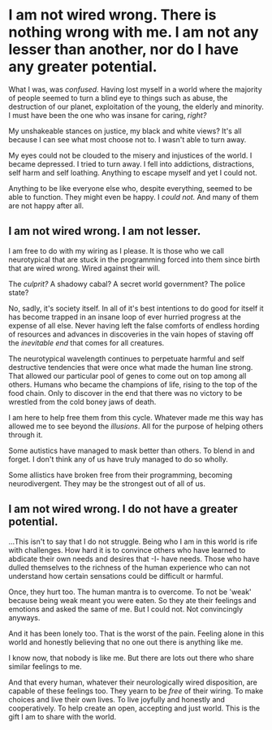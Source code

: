 # I am not wired wrong. There is nothing wrong with me. I am not any lesser than another, nor do I have any greater potential.

What I was, was *confused.* Having lost myself in a world where the majority of people seemed to turn a blind eye to things such as abuse, the destruction of our planet, exploitation of the young, the elderly and minority. I must have been the one who was insane for caring, *right?*

My unshakeable stances on justice, my black and white views? It's all because I can see what most choose not to. I wasn't able to turn away.

My eyes could not be clouded to the misery and injustices of the world. I became depressed. I tried to turn away. I fell into addictions, distractions, self harm and self loathing. Anything to escape myself and yet I could not.

Anything to be like everyone else who, despite everything, seemed to be able to function. They might even be happy. I *could not.* And many of them are not happy after all.

## I am not wired wrong. I am not lesser.

I am free to do with my wiring as I please. It is those who we call neurotypical that are stuck in the programming forced into them since birth that are wired wrong. Wired against their will.

The *culprit?* A shadowy cabal? A secret world government? The police state?

No, sadly, it's society itself. In all of it's best intentions to do good for itself it has become trapped in an insane loop of ever hurried progress at the expense of all else. Never having left the false comforts of endless hording of resources and advances in discoveries in the vain hopes of staving off the *inevitable end* that comes for all creatures.

The neurotypical wavelength continues to perpetuate harmful and self destructive tendencies that were once what made the human line strong. That allowed our particular pool of genes to come out on top among all others. Humans who became the champions of life, rising to the top of the food chain. Only to discover in the end that there was no victory to be wrestled from the cold boney jaws of death.

I am here to help free them from this cycle. Whatever made me this way has allowed me to see beyond the *illusions*. All for the purpose of helping others through it.

Some autistics have managed to mask better than others. To blend in and forget. I don't think any of us have truly managed to do so wholly.

Some allistics have broken free from their programming, becoming neurodivergent. They may be the strongest out of all of us.

## I am not wired wrong. I do not have a greater potential.

…This isn't to say that I do not struggle. Being who I am in this world is rife with challenges. How hard it is to convince others who have learned to abdicate their own needs and desires that -I- have needs. Those who have dulled themselves to the richness of the human experience who can not understand how certain sensations could be difficult or harmful.

Once, they hurt too. The human mantra is to overcome. To not be 'weak' because being weak meant you were eaten. So they ate their feelings and emotions and asked the same of me. But I could not. Not convincingly anyways.

And it has been lonely too. That is the worst of the pain. Feeling alone in this world and honestly believing that no one out there is anything like me.

I know now, that nobody is like me. But there are lots out there who share similar feelings to me.

And that every human, whatever their neurologically wired disposition, are capable of these feelings too. They yearn to be *free* of their wiring. To make choices and live their own lives. To live joyfully and honestly and cooperatively. To help create an open, accepting and just world. This is the gift I am to share with the world.
